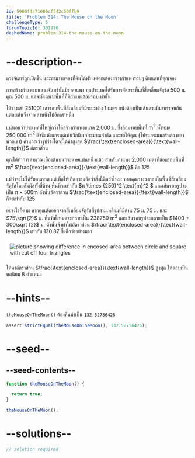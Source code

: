 ```yaml
---
id: 5900f4a71000cf542c50ffb9
title: 'Problem 314: The Mouse on the Moon'
challengeType: 5
forumTopicId: 301970
dashedName: problem-314-the-mouse-on-the-moon
---
```


# --description--

ดวงจันทร์ถูกเปิดขึ้น และสามารถจองที่ดินได้ฟรี แต่คุณต้องสร้างกำแพงรอบๆ ดินแดนที่คุณจอง  

การสร้างกำแพงบนดวงจันทร์นั้นมีราคาแพง ทุกประเทศได้รับการจัดสรรพื้นที่สี่เหลี่ยมจัตุรัส 500 ม. คูณ 500 ม. แต่จะมีเฉพาะพื้นที่ที่มีกำแพงล้อมรอบเท่านั้น 

ได้วางเสา 251001 เสารอบพื้นที่สี่เหลี่ยมที่มีระยะห่าง 1 เมตร ผนังต้องเป็นเส้นตรงที่มาบรรจบกัน แต่ละเส้นวิ่งจากเสาหนึ่งไปอีกเสาหนึ่ง

แน่นอนว่าประเทศที่ใหญ่กว่าได้สร้างกำแพงขนาด 2,000 ม. ซึ่งล้อมรอบพื้นที่ $\text{m}^2$ ทั้งหมด 250,000 $\text{m}^2$ ดัชชีแห่งแกรนด์เฟนวิกมีงบประมาณจำกัด และขอให้คุณ (โปรแกรมเมอร์หลวงของพวกเขา) คำนวณว่ารูปร่างใดจะได้ค่าสูงสุด $\frac{\text{enclosed-area}}{\text{wall-length}}$ อัตราส่วน

คุณได้ทำการคำนวณเบื้องต้นบนกระดาษแผ่นหนึ่งแล้ว สำหรับกำแพง 2,000 เมตรที่ล้อมรอบพื้นที่ $\text{m}^2$ $\frac{\text{enclosed-area}}{\text{wall-length}}$ คือ 125

แม้ว่าจะไม่ได้รับอนุญาต แต่เพื่อให้เกิดความคิดว่าสิ่งนี้ดีกว่าไหม: หากคุณวางวงกลมในพื้นที่สี่เหลี่ยมจัตุรัสโดยสัมผัสทั้งสี่ด้าน พื้นที่จะเท่ากับ $π \times {250}^2 \text{m}^2 $ และเส้นรอบรูปจะเป็น $π \times 500 \text{m}$ ดังนั้นอัตราส่วน $\frac{\text{enclosed-area}}{\text{wall-length}}$ ก็จะเท่ากับ 125

อย่างไรก็ตาม หากคุณตัดออกจากสี่เหลี่ยมจัตุรัสสี่รูปสามเหลี่ยมที่มีด้าน 75 ม. 75 ม. และ $75\sqrt{2}$ ม. พื้นที่ทั้งหมดจะกลายเป็น 238750 $\text{m}^2$ และเส้นรอบรูปจะกลายเป็น $1400 + 300\sqrt {2}$ ม. ดังนั้นจึงทำให้อัตราส่วน $\frac{\text{enclosed-area}}{\text{wall-length}}$ เท่ากับ 130.87 ซึ่งดีกว่าอย่างมาก

<img class="img-responsive center-block" alt="picture showing difference in encosed-area between circle and square with cut off four triangles" src="https://cdn.freecodecamp.org/curriculum/project-euler/the-mouse-on-the-moon.gif" style="background-color: white; padding: 10px;">

ให้หาอัตราส่วน $\frac{\text{enclosed-area}}{\text{wall-length}}$ สูงสุด ให้ตอบเป็นทศนิยม 8 ตำแหน่ง

# --hints--

`theMouseOnTheMoon()` ต้องคืนค่าเป็น `132.52756426`

```js
assert.strictEqual(theMouseOnTheMoon(), 132.52756426);
```

# --seed--

## --seed-contents--

```js
function theMouseOnTheMoon() {

  return true;
}

theMouseOnTheMoon();
```

# --solutions--

```js
// solution required
```
